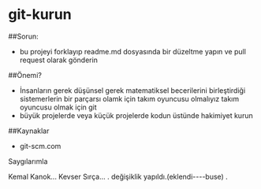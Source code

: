  # git-kurun

##Sorun:
* bu projeyi forklayıp readme.md dosyasında bir düzeltme yapın ve pull request olarak gönderin

##Önemi?
* İnsanların gerek düşünsel gerek matematiksel becerilerini birleştirdiği sistemerlerin bir parçarsı olamk için takım oyuncusu olmalıyız takım oyuncusu olmak için git
* büyük projelerde veya küçük projelerde kodun üstünde hakimiyet kurun

##Kaynaklar
* git-scm.com

Saygılarımla 

Kemal Kanok...
Kevser Sırça...
.
değişiklik yapıldı.(eklendi----buse)
.

